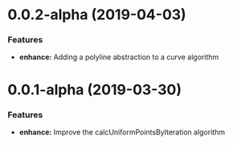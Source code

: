 # 0.0.2-alpha (2019-04-03)

### Features

 * **enhance:** Adding a polyline abstraction to a curve algorithm

# 0.0.1-alpha (2019-03-30)

### Features

 * **enhance:** Improve the calcUniformPointsByIteration algorithm